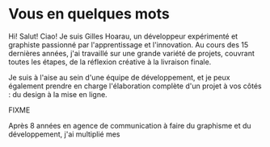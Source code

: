 # Vous en quelques mots

Hi! Salut! Ciao! Je suis Gilles Hoarau, un développeur expérimenté et graphiste passionné par l'apprentissage et l'innovation. Au cours des 15 dernières années, j'ai travaillé sur une grande variété de projets, couvrant toutes les étapes, de la réflexion créative à la livraison finale.

Je suis à l'aise au sein d'une équipe de développement, et je peux également prendre en charge l'élaboration complète d'un projet à vos côtés : du design à la mise en ligne.

FIXME

Après 8 années en agence de communication à faire du graphisme et du développement, j'ai multiplié mes 
